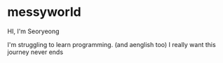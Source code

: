 # messyworld
HI, I'm Seoryeong

I'm struggling to learn programming. (and aenglish too)
I really want this journey never ends
